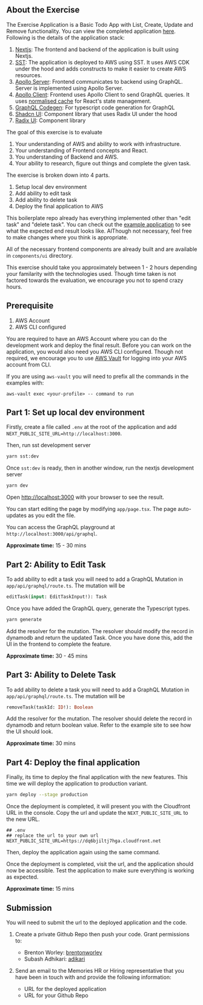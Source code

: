 ## About the Exercise

The Exercise Application is a Basic Todo App with List, Create, Update and Remove functionality. You can view the completed application [here](https://exercise.develop.memories.net).
Following is the details of the application stack:
1. [Nextjs](https://nextjs.org/docs): The frontend and backend of the application is built using Nextjs.
2. [SST](https://serverless-stack.com/): The application is deployed to AWS using SST. It uses AWS CDK under the hood and adds constructs to make it easier to create AWS resources.
3. [Apollo Server](https://www.apollographql.com/docs/apollo-server/): Frontend communicates to backend using GraphQL. Server is implemented using Apollo Server.
4. [Apollo Client](https://www.apollographql.com/docs/react/): Frontend uses Apollo Client to send GraphQL queries. It uses [normalised cache](https://www.apollographql.com/docs/react/caching/overview) for React's state management.
5. [GraphQL Codegen](https://the-guild.dev/graphql/codegen): For typescript code generation for GraphQL
6. [Shadcn UI](https://ui.shadcn.com/docs): Component library that uses Radix UI under the hood
7. [Radix UI](https://www.radix-ui.com/): Component library

The goal of this exercise is to evaluate
1. Your understanding of AWS and ability to work with infrastructure.
2. Your understanding of Frontend concepts and React.
3. You understanding of Backend and AWS.
4. Your ability to research, figure out things and complete the given task.

The exercise is broken down into 4 parts.
1. Setup local dev environment
2. Add ability to edit task
3. Add ability to delete task
4. Deploy the final application to AWS

This boilerplate repo already has everything implemented other than "edit task" and "delete task". You can check out the [example application](https://exercise.develop.memories.net) to see what the expected end result looks like.
AlThough not necessary, feel free to make changes where you think is appropriate.

All of the necessary frontend components are already built and are available in `components/ui` directory.

This exercise should take you approximately between 1 - 2 hours depending your familarity with the technologies used. Though time taken is not factored towards the evaluation, we encourage you not to spend crazy hours.


## Prerequisite
1. AWS Account
2. AWS CLI configured

You are required to have an AWS Account where you can do the development work and deploy the final result. Before you can work on the application, you would also need you AWS CLI configured.
Though not required, we encourage you to use [AWS Vault](https://github.com/99designs/aws-vault) for logging into your AWS account from CLI.

If you are using `aws-vault` you will need to prefix all the commands in the examples with:
```
aws-vault exec <your-profile> -- command to run
```


## Part 1: Set up local dev environment

Firstly, create a file called `.env` at the root of the application and add `NEXT_PUBLIC_SITE_URL=http://localhost:3000`.

Then, run sst development server

```bash
yarn sst:dev
```

Once `sst:dev` is ready, then in another window, run the nextjs development server

```bash
yarn dev
```

Open [http://localhost:3000](http://localhost:3000) with your browser to see the result.

You can start editing the page by modifying `app/page.tsx`. The page auto-updates as you edit the file.

You can access the GraphQL playground at `http://localhost:3000/api/graphql`.

**Approximate time:** 15 - 30 mins

## Part 2: Ability to Edit Task

To add ability to edit a task you will need to add a GraphQL Mutation in `app/api/graphql/route.ts`. The mutation will be

```graphql
editTask(input: EditTaskInput!): Task
```

Once you have added the GraphQL query, generate the Typescript types.

```bash
yarn generate
```

Add the resolver for the mutation. The resolver should modify the record in dynamodb and return the updated Task. Once you have done this, add the UI in the frontend to complete the feature.

**Approximate time:** 30 - 45 mins

## Part 3: Ability to Delete Task

To add ability to delete a task you will need to add a GraphQL Mutation in `app/api/graphql/route.ts`. The mutation will be

```graphql
removeTask(taskId: ID!): Boolean
```

Add the resolver for the mutation. The resolver should delete the record in dynamodb and return boolean value. Refer to the example site to see how the UI should look.

**Approximate time:** 30 mins

## Part 4: Deploy the final application

Finally, its time to deploy the final application with the new features. This time we will deploy the application to production variant.

```bash
yarn deploy --stage production
```

Once the deployment is completed, it will present you with the Cloudfront URL in the console. Copy the url and update the `NEXT_PUBLIC_SITE_URL` to the new URL.

```
## .env
## replace the url to your own url
NEXT_PUBLIC_SITE_URL=https://dq6bjiltj7hga.cloudfront.net
```

Then, deploy the application again using the same command.

Once the deployment is completed, visit the url, and the application should now be accessible. Test the application to make sure everything is working as expected.

**Approximate time:** 15 mins

## Submission

You will need to submit the url to the deployed application and the code.

1. Create a private Github Repo then push your code. Grant permissions to:
    - Brenton Worley: [brentonworley](https://github.com/brentonworley)
    - Subash Adhikari: [adikari](https://github.com/adikari)

2. Send an email to the Memories HR or Hiring representative that you have been in touch with and provide the following information:
    - URL for the deployed application
    - URL for your Github Repo
